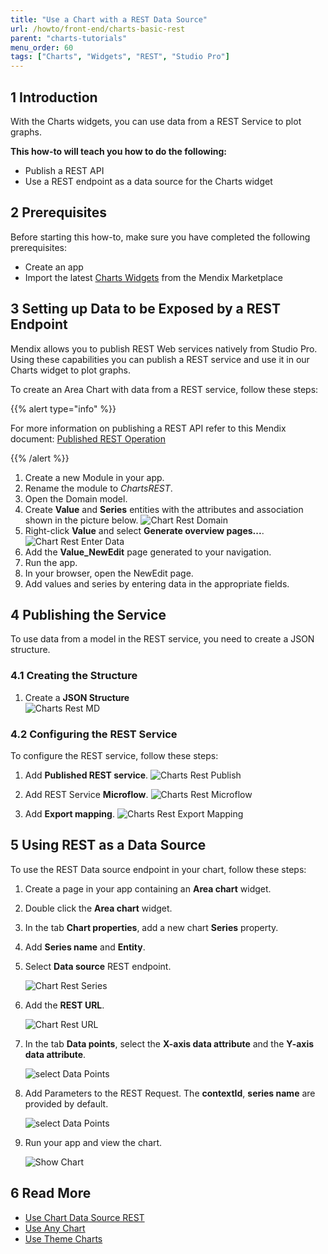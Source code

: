 ```yaml
---
title: "Use a Chart with a REST Data Source"
url: /howto/front-end/charts-basic-rest
parent: "charts-tutorials"
menu_order: 60
tags: ["Charts", "Widgets", "REST", "Studio Pro"]
---
```


## 1 Introduction

With the Charts widgets, you can use data from a REST Service to plot graphs.

**This how-to will teach you how to do the following:**

* Publish a REST API
* Use a REST endpoint as a data source for the Charts widget

## 2 Prerequisites

Before starting this how-to, make sure you have completed the following prerequisites:

* Create an app
* Import the latest [Charts Widgets](/appstore/widgets/charts) from the Mendix Marketplace

## 3 Setting up Data to be Exposed by a REST Endpoint

Mendix allows you to publish REST Web services natively from Studio Pro. Using these capabilities you can publish a REST service and use it in our Charts widget to plot graphs.

To create an Area Chart with data from a REST service, follow these steps:

{{% alert type="info" %}}

For more information on publishing a REST API refer to this Mendix document: [Published REST Operation](/refguide/published-rest-operation)

{{% /alert %}}

1. Create a new Module in your app.
1. Rename the module to *ChartsREST*.
1. Open the Domain model.
1. Create **Value** and **Series** entities with the attributes and association shown in the picture below.
    ![Chart Rest Domain](/attachments/howto/front-end/charts-tutorials/charts-basic-rest/charts-rest-domain.png)  
1. Right-click **Value** and select **Generate overview pages...**.
    ![Chart Rest Enter Data](/attachments/howto/front-end/charts-tutorials/charts-basic-rest/charts-rest-generate-overview-pages.png)
1. Add the **Value_NewEdit** page generated to your navigation.
1. Run the app.
1. In your browser, open the NewEdit page.
1. Add values and series by entering data in the appropriate fields.

## 4 Publishing the Service

To use data from a model in the REST service, you need to create a JSON structure.

### 4.1 Creating the Structure

1. Create a **JSON Structure**  
    ![Charts Rest MD](/attachments/howto/front-end/charts-tutorials/charts-basic-rest/chart-series-json-structure.png)

### 4.2 Configuring the REST Service

To configure the REST service, follow these steps:

1. Add **Published REST service**.
    ![Charts Rest Publish](/attachments/howto/front-end/charts-tutorials/charts-basic-rest/charts-rest-publish.png)

1. Add REST Service **Microflow**.
    ![Charts Rest Microflow](/attachments/howto/front-end/charts-tutorials/charts-basic-rest/charts-rest-microflow.png)

1. Add **Export mapping**.
    ![Charts Rest Export Mapping](/attachments/howto/front-end/charts-tutorials/charts-basic-rest/charts-rest-export-mapping.png)

## 5 Using REST as a Data Source

To use the REST Data source endpoint in your chart, follow these steps:

1. Create a page in your app containing an **Area chart** widget.

1. Double click the **Area chart** widget.

1. In the tab **Chart properties**, add a new chart **Series** property.

1. Add **Series name** and **Entity**.

1. Select **Data source** REST endpoint.

    ![Chart Rest Series](/attachments/howto/front-end/charts-tutorials/charts-basic-rest/charts-rest-series.png)

1. Add the **REST URL**.

    ![Chart Rest URL](/attachments/howto/front-end/charts-tutorials/charts-basic-rest/charts-rest-url.png)

1. In the tab **Data points**, select the **X-axis data attribute** and the **Y-axis data attribute**.

    ![select Data Points](/attachments/howto/front-end/charts-tutorials/charts-basic-rest/charts-data-points.png)  

1. Add Parameters to the REST Request. The **contextId**, **series name** are provided by default.

    ![select Data Points](/attachments/howto/front-end/charts-tutorials/charts-basic-rest/charts-rest-parameters.png) 

1. Run your app and view the chart.

    ![Show Chart](/attachments/howto/front-end/charts-tutorials/charts-basic-rest/charts-rest-area-chart.png)

## 6 Read More

* [Use Chart Data Source REST](charts-basic-create)
* [Use Any Chart](charts-any-usage)
* [Use Theme Charts](charts-theme)
